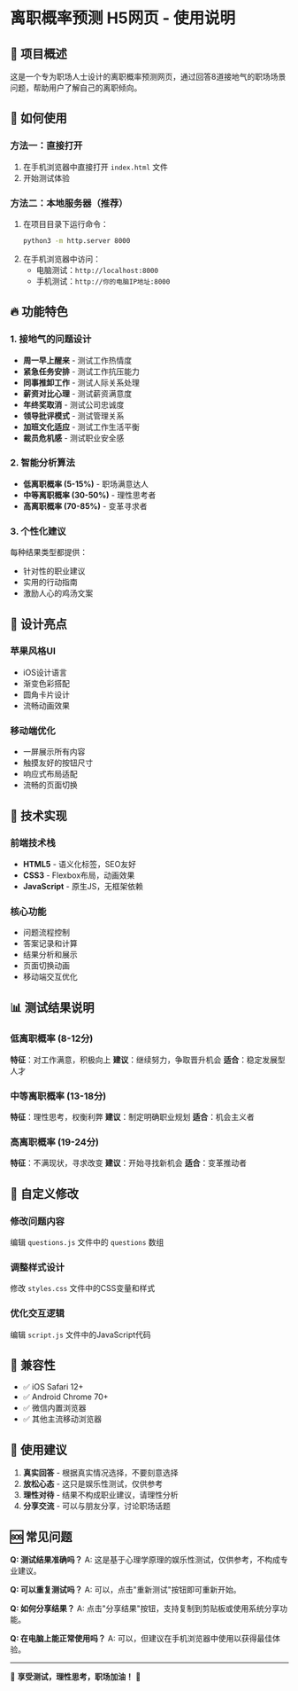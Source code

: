 # 离职概率预测 H5网页 - 使用说明

## 🎯 项目概述
这是一个专为职场人士设计的离职概率预测网页，通过回答8道接地气的职场场景问题，帮助用户了解自己的离职倾向。

## 📱 如何使用

### 方法一：直接打开
1. 在手机浏览器中直接打开 `index.html` 文件
2. 开始测试体验

### 方法二：本地服务器（推荐）
1. 在项目目录下运行命令：
   ```bash
   python3 -m http.server 8000
   ```
2. 在手机浏览器中访问：
   - 电脑测试：`http://localhost:8000`
   - 手机测试：`http://你的电脑IP地址:8000`

## 🔥 功能特色

### 1. 接地气的问题设计
- **周一早上醒来** - 测试工作热情度
- **紧急任务安排** - 测试工作抗压能力
- **同事推卸工作** - 测试人际关系处理
- **薪资对比心理** - 测试薪资满意度
- **年终奖取消** - 测试公司忠诚度
- **领导批评模式** - 测试管理关系
- **加班文化适应** - 测试工作生活平衡
- **裁员危机感** - 测试职业安全感

### 2. 智能分析算法
- **低离职概率 (5-15%)** - 职场满意达人
- **中等离职概率 (30-50%)** - 理性思考者  
- **高离职概率 (70-85%)** - 变革寻求者

### 3. 个性化建议
每种结果类型都提供：
- 针对性的职业建议
- 实用的行动指南
- 激励人心的鸡汤文案

## 🎨 设计亮点

### 苹果风格UI
- iOS设计语言
- 渐变色彩搭配
- 圆角卡片设计
- 流畅动画效果

### 移动端优化
- 一屏展示所有内容
- 触摸友好的按钮尺寸
- 响应式布局适配
- 流畅的页面切换

## 🚀 技术实现

### 前端技术栈
- **HTML5** - 语义化标签，SEO友好
- **CSS3** - Flexbox布局，动画效果
- **JavaScript** - 原生JS，无框架依赖

### 核心功能
- 问题流程控制
- 答案记录和计算
- 结果分析和展示
- 页面切换动画
- 移动端交互优化

## 📊 测试结果说明

### 低离职概率 (8-12分)
**特征**：对工作满意，积极向上
**建议**：继续努力，争取晋升机会
**适合**：稳定发展型人才

### 中等离职概率 (13-18分)  
**特征**：理性思考，权衡利弊
**建议**：制定明确职业规划
**适合**：机会主义者

### 高离职概率 (19-24分)
**特征**：不满现状，寻求改变
**建议**：开始寻找新机会
**适合**：变革推动者

## 🔧 自定义修改

### 修改问题内容
编辑 `questions.js` 文件中的 `questions` 数组

### 调整样式设计
修改 `styles.css` 文件中的CSS变量和样式

### 优化交互逻辑
编辑 `script.js` 文件中的JavaScript代码

## 📱 兼容性
- ✅ iOS Safari 12+
- ✅ Android Chrome 70+
- ✅ 微信内置浏览器
- ✅ 其他主流移动浏览器

## 🎯 使用建议
1. **真实回答** - 根据真实情况选择，不要刻意选择
2. **放松心态** - 这只是娱乐性测试，仅供参考
3. **理性对待** - 结果不构成职业建议，请理性分析
4. **分享交流** - 可以与朋友分享，讨论职场话题

## 🆘 常见问题

**Q: 测试结果准确吗？**
A: 这是基于心理学原理的娱乐性测试，仅供参考，不构成专业建议。

**Q: 可以重复测试吗？**
A: 可以，点击"重新测试"按钮即可重新开始。

**Q: 如何分享结果？**
A: 点击"分享结果"按钮，支持复制到剪贴板或使用系统分享功能。

**Q: 在电脑上能正常使用吗？**
A: 可以，但建议在手机浏览器中使用以获得最佳体验。

---

🎉 **享受测试，理性思考，职场加油！** 🎉


